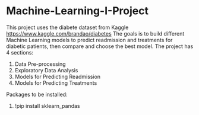 # Machine-Learning-I-Project
This project uses the diabete dataset from Kaggle https://www.kaggle.com/brandao/diabetes 
The goals is to build different Machine Learning models to predict readmission and treatments for diabetic patients, then compare and choose the best model.
The project has 4 sections:
  1. Data Pre-processing
  2. Exploratory Data Analysis
  3. Models for Predicting Readmission
  4. Models for Predicting Treatments

Packages to be installed:
  1. !pip install sklearn_pandas
